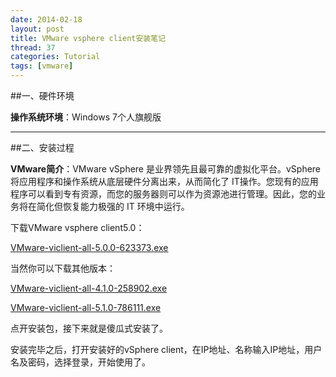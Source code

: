 ```yaml
---
date: 2014-02-18
layout: post
title: VMware vsphere client安装笔记
thread: 37
categories: Tutorial
tags: [vmware]
---
```


##一、硬件环境
   
**操作系统环境**：Windows 7个人旗舰版

----

##二、安装过程
   
**VMware简介**：VMware vSphere 是业界领先且最可靠的虚拟化平台。vSphere将应用程序和操作系统从底层硬件分离出来，从而简化了 IT操作。您现有的应用程序可以看到专有资源，而您的服务器则可以作为资源池进行管理。因此，您的业务将在简化但恢复能力极强的 IT 环境中运行。

下载VMware vsphere client5.0：

[VMware-viclient-all-5.0.0-623373.exe](http://vsphereclient.vmware.com/vsphereclient/6/2/3/3/7/3/VMware-viclient-all-5.0.0-623373.exe)

当然你可以下载其他版本：

[VMware-viclient-all-4.1.0-258902.exe](http://vsphereclient.vmware.com/vsphereclient/2/5/8/9/0/2/VMware-viclient-all-4.1.0-258902.exe)

[VMware-viclient-all-5.1.0-786111.exe ](http://vsphereclient.vmware.com/vsphereclient/7/8/6/1/1/1/VMware-viclient-all-5.1.0-786111.exe)

点开安装包，接下来就是傻瓜式安装了。

安装完毕之后，打开安装好的vSphere client，在IP地址、名称输入IP地址，用户名及密码，选择登录，开始使用了。